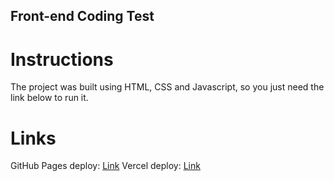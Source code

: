 ## Front-end Coding Test

# Instructions

The project was built using HTML, CSS and Javascript, so you just need the link below to run it.

# Links

GitHub Pages deploy: [Link](https://danielmrz-dev.github.io/coding-test/)
Vercel deploy: [Link](https://coding-test-ochre.vercel.app/)